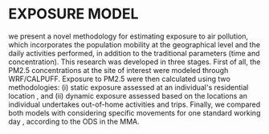 # EXPOSURE MODEL

we present a novel methodology  for estimating exposure to air pollution, which incorporates the population mobility at the 
geographical level and the daily activities performed, in addition to the traditional parameters (time and concentration). 
This research was developed in three stages. First of all, the PM2.5 concentrations at the site of interest were modeled through 
WRF/CALPUFF.   Exposure to PM2.5 were then calculated using two methodologies: (i) static exposure assessed at an individual's 
residential location  , and (ii) dynamic exposure assessed based on the locations an individual undertakes out-of-home activities 
and trips. Finally, we compared both models with considering specific movements for one standard working day , according to the ODS 
in the MMA.
